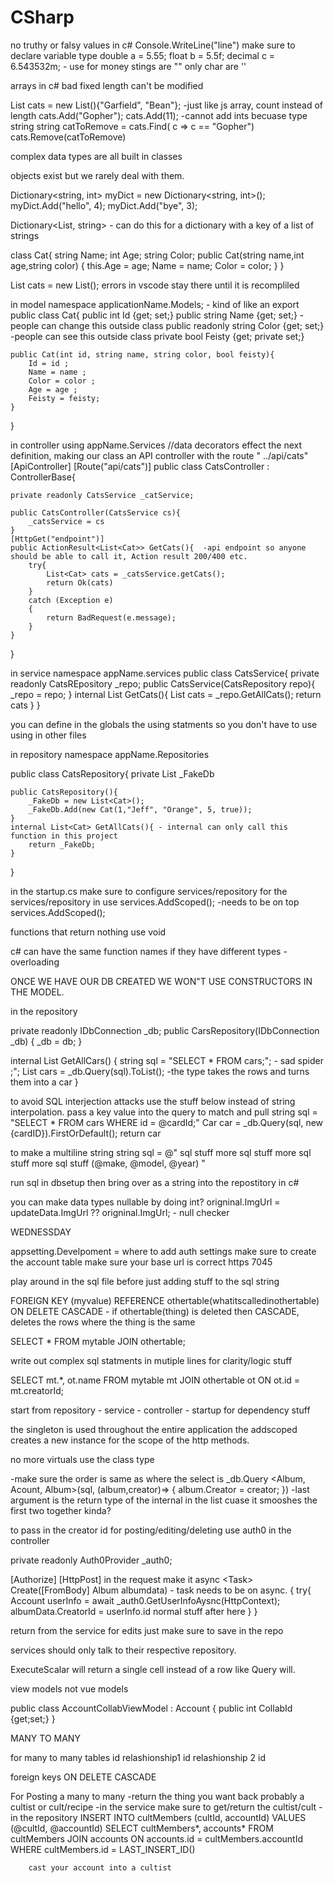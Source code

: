 # CSharp
no truthy or falsy values in c#
Console.WriteLine("line")
make sure to declare variable type
double a = 5.55;
float b = 5.5f;
decimal c = 6.543532m;  - use for money
stings are "" only
char are ''

<!-- Array<int> = new Array<int>[3]{1,2,3};  --> arrays in c# bad fixed length can't be modified

List<string> cats = new List<string>(){"Garfield", "Bean"}; -just like js array, count instead of length
cats.Add("Gopher");
cats.Add(11); -cannot add ints becuase type string
string catToRemove = cats.Find( c => c == "Gopher")
cats.Remove(catToRemove)

complex data types are all built in classes

objects exist but we rarely deal with them.

Dictionary<string, int> myDict = new Dictionary<string, int>();
myDict.Add("hello", 4);
myDict.Add("bye", 3);

Dictionary<List<string>, string> - can do this for a dictionary with a key of a list of strings

class Cat{
    string Name;
    int Age;
    string Color;
    public Cat(string name,int age,string color)
    {
        this.Age = age;
        Name = name;
        Color = color;
    }
}

List<Cat> cats = new List<Cat>();
errors in vscode stay there until it is recompliled

in model
namespace applicationName.Models;  - kind of like an export
public class Cat{
    public int Id {get; set;}
    public string Name {get; set;}  -people can change this outside class
    public readonly string Color {get; set;} -people can see this outside class
    private bool Feisty {get; private set;}

    public Cat(int id, string name, string color, bool feisty){
        Id = id ;
        Name = name ; 
        Color = color ; 
        Age = age ;
        Feisty = feisty;
    }
}

in controller
using appName.Services
//data decorators effect the next definition, making our class an API controller with the route " ../api/cats"
[ApiController]
[Route("api/cats")]
public class CatsController : ControllerBase{

    private readonly CatsService _catService;

    public CatsController(CatsService cs){
        _catsService = cs
    }
    [HttpGet("endpoint")]
    public ActionResult<List<Cat>> GetCats(){  -api endpoint so anyone should be able to call it, Action result 200/400 etc.
        try{
            List<Cat> cats = _catsService.getCats();
            return Ok(cats)
        }
        catch (Exception e)
        {
            return BadRequest(e.message);
        }
    }
}

in service
namespace appName.services
public class CatsService{
    private readonly CatsREpository _repo;
    public CatsService(CatsRepository repo){
        _repo = repo;
    }
    internal List<Cat> GetCats(){
        List<Cat> cats = _repo.GetAllCats();
        return cats
    }
}

you can define in the globals the using statments so you don't have to use using in other files

in repository
namespace appName.Repositories

public class CatsRepository{
    private List<Cat> _FakeDb

    public CatsRepository(){
        _FakeDb = new List<Cat>();
        _FakeDb.Add(new Cat(1,"Jeff", "Orange", 5, true));
    }
    internal List<Cat> GetAllCats(){ - internal can only call this function in this project
        return _FakeDb;
    }  
}


in the startup.cs make sure to configure services/repository for the services/repository in use
services.AddScoped<CatsRepository>();  -needs to be on top
services.AddScoped<CatsService>();

functions that return nothing use void

c# can have the same function names if they have different types - overloading


ONCE WE HAVE OUR DB CREATED WE WON"T USE CONSTRUCTORS IN THE MODEL.

in the repository

private readonly IDbConnection _db;
public CarsRepository(IDbConnection _db)
{
    _db = db;
}

internal List<Car> GetAllCars()
{
    string sql = "SELECT * FROM cars;";  - sad spider ;";
    List<Car> cars = _db.Query<Car>(sql).ToList(); -the type takes the rows and turns them into a car
}

to avoid SQL interjection attacks use the stuff below instead of string interpolation.
pass a key value into the query to match and pull
string sql = "SELECT * FROM cars WHERE id = @cardId;"
Car car = _db.Query<Car>(sql, new {cardID}).FirstOrDefault();
return car

to make a multiline string
string sql = @"
    sql stuff
    more sql stuff
    more sql stuff
    more sql stuff
    (@make, @model, @year)
"

run sql in dbsetup then bring over as a string into the repostitory in c#

you can make data types nullable by doing int?
origninal.ImgUrl = updateData.ImgUrl ?? origninal.ImgUrl;  - null checker



WEDNESSDAY

appsetting.Develpoment = where to add auth settings
make sure to create the account table
make sure your base url is correct https  7045

play around in the sql file before just adding stuff to the sql string

FOREIGN KEY (myvalue) REFERENCE othertable(whatitscalledinothertable) ON DELETE CASCADE - if othertable(thing) is deleted then CASCADE, deletes the rows where the thing is the same

SELECT * FROM mytable JOIN othertable;

write out complex sql statments in mutiple lines for clarity/logic stuff

SELECT 
mt.*, ot.name
FROM mytable mt 
JOIN othertable ot 
ON ot.id = mt.creatorId;

start from repository - service - controller - startup for dependency stuff

the singleton is used throughout the entire application the addscoped creates a new instance for the scope of the http methods.

no more virtuals use the class type

-make sure the order is same as where the select is
_db.Query <Album, Acount, Album>(sql, (album,creator)=>
{
    album.Creator = creator;
}) -last argument is the return type of the internal in the list cuase it smooshes the first two together kinda?

to pass in the creator id for posting/editing/deleting use auth0 in the controller

private readonly Auth0Provider _auth0;

[Authorize]
[HttpPost]
in the request make it async <Task<myType>> Create([FromBody] Album albumdata) - task needs to be on async.
{
    try{
        Account userInfo = await _auth0.GetUserInfoAysnc<Account>(HttpContext);
        albumData.CreatorId = userInfo.id
        normal stuff after here
    }
}

return from the service for edits just make sure to save in the repo

services should only talk to their respective repository.

ExecuteScalar will return a single cell instead of a row like Query will.

view models not vue models


public class AccountCollabViewModel : Account
{
public int CollabId {get;set;}
}

MANY TO MANY

for many to many tables
id
relashionship1 id
relashionship 2 id

foreign keys ON DELETE CASCADE

For Posting a many to many
    -return the thing you want back probably a cultist or cult/recipe
    -in the service make sure to get/return the cultist/cult
    -in the repository
        <!-- MAKE A NEW CULTMEMBER -->
        INSERT INTO cultMembers
        (cultId, accountId)
        VALUES
        (@cultId, @accountId)
        <!-- RETURN THE CULTIST make sure to use a class extension on the profile/cult -->
        SELECT cultMembers*, accounts* FROM cultMembers
        JOIN accounts ON accounts.id = cultMembers.accountId
        WHERE cultMembers.id = LAST_INSERT_ID()

        cast your account into a cultist
        

























